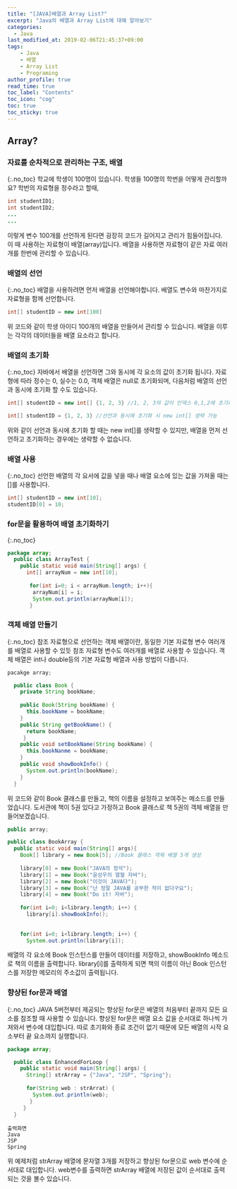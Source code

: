 ```yaml
---
title: "[JAVA]배열과 Array List?"
excerpt: "Java의 배열과 Array List에 대해 알아보기"
categories: 
  - Java
last_modified_at: 2019-02-06T21:45:37+09:00
tags: 
    - Java
    - 배열
    - Array List
    - Programing
author_profile: true
read_time: true
toc_label: "Contents" 
toc_icon: "cog" 
toc: true
toc_sticky: true
---
```


## Array?

### 자료를 순차적으로 관리하는 구조, 배열
{:.no_toc}
학교에 학생이 100명이 있습니다. 학생들 100명의 학번을 어떻게 관리할까요? 학번의 자료형을 정수라고 할때, 
```java
int studentID1;
int studentID2;
...
...
```
이렇게 변수 100개를 선언하게 된다면 굉장히 코드가 길어지고 관리가 힘들어집니다. 이 때 사용하는 자료형이 배열(array)입니다.
배열을 사용하면 자료형이 같은 자료 여러개를 한번에 관리할 수 있습니다.

### 배열의 선언
{:.no_toc}
배열을 사용하려면 먼저 배열을 선언해야합니다. 배열도 변수와 마찬가지로 자료형을 함께 선언합니다.

```java
int[] studentID = new int[100]
```
위 코드와 같이 학생 아이디 100개의 배열을 만들어서 관리할 수 있습니다. 배열을 이루는 각각의 데이터들을 배열 요소라고 합니다.

### 배열의 초기화
{:.no_toc}
자바에서 배열을 선언하면 그와 동시에 각 요소의 값이 초기화 됩니다. 자료형에 따라 정수는 0, 실수는 0.0, 객체 배열은 null로 초기화되며,
다음처럼 배열의 선언과 동시에 초기화 할 수도 있습니다.
```java
int[] studentID = new int[] {1, 2, 3} //1, 2, 3의 값이 인덱스 0,1,2에 초기화, 배열의 갯수는 입력하지 않음

int[] studentID = {1, 2, 3} //선언과 동시에 초기화 시 new int[] 생략 가능
```
위와 같이 선언과 동시에 초기화 할 때는 new int[]를 생략할 수 있지만, 배열을 먼저 선언하고 초기화하는 경우에는 생략할 수 없습니다.


### 배열 사용
{:.no_toc}
선언한 배열의 각 요서에 값을 넣을 때나 배열 요소에 있는 값을 가져올 때는 []를 사용합니다.
```java
int[] studentID = new int[10];
studentID[0] = 10;
```

### for문을 활용하여 배열 초기화하기
{:.no_toc}

```java
package array;
  public class ArrayTest {
    public static void main(String[] args) {
      int[] arrayNum = new int[10];
      
       for(int i=0; i < arrayNum.length; i++){
        arrayNum[i] = i;
        System.out.println(arrayNum[i]);
       }
```

### 객체 배열 만들기
{:.no_toc}
참조 자료형으로 선언하는 객체 배열이란, 동일한 기본 자료형 변수 여러개를 배열로 사용할 수 있듯 참조 자료형 변수도 여러개를 배열로 사용할 수 있습니다.
객체 배열은 int나 double등의 기본 자료형 배열과 사용 방법이 다릅니다.

```java
pacakge array;

  public class Book {
    private String bookName;
    
    public Book(String bookName) {
      this.bookName = bookName;
    }
    public String getBookName() {
      return bookName;
     }
    public void setBookName(String bookName) {
      this.bookNanme = bookName;
    }
    public void showBookInfo() {
      System.out.println(bookName);
    }
  } 
```
위 코드와 같이 Book 클래스를 만들고, 책의 이름을 설정하고 보여주는 메소드를 만들었습니다.
도서관에 책이 5권 있다고 가정하고 Book 클래스로 책 5권의 객체 배열을 만들어보겠습니다.

```java
public array;

public class BookArray {
  public static void main(String[] args){
    Book[] library = new Book[5]; //Book 클래스 객체 배열 5개 생성
    
    library[0] = new Book("JAVA의 정석");
    library[1] = new Book("윤성우의 열혈 자바");
    library[2] = new Book("이것이 JAVA다");
    library[3] = new Book("난 정말 JAVA를 공부한 적이 없다구요");
    library[4] = new Book("Do it! 자바");
    
    for(int i=0; i<library.length; i++) {
      library[i].showBookInfo();
      
      
    for(int i=0; i<library.length; i++) {
      System.out.println(library[i]);
```
배열의 각 요소에 Book 인스턴스를 만들어 데이터를 저장하고, showBookInfo 메소드로 책의 이름을 출력합니다.
library[i]를 출력하게 되면 책의 이름이 아닌 Book 인스턴스를 저장한 메모리의 주소값이 출력됩니다.


### 향샹된 for문과 배열
{:.no_toc}
JAVA 5버전부터 제공되는 향상된 for문은 배열의 처음부터 끝까지 모든 요소를 참조할 때 사용할 수 있습니다.
향상된 for문은 배열 요소 값을 순서대로 하나씩 가져와서 변수에 대입합니다. 따로 초기화와 종료 조건이 없기 때문에 모든 배열의 시작 요소부터
끝 요소까지 실행합니다.

```java
package array;

  public class EnhancedForLoop {
    public static void main(String[] args) {
      String[] strArray = {"Java", "JSP", "Spring"};
      
      for(String web : strArrat) {
        System.out.println(web);
       }
     }
  }
```

```
출력화면
Java
JSP
Spring
```
위 예제처럼 strArray 배열에 문자열 3개를 저장하고 향상된 for문으로 web 변수에 순서대로 대입합니다. web변수를 출력하면
strArray 배열에 저장된 값이 순서대로 출력되는 것을 볼수 있습니다.

